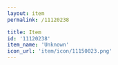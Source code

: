```yaml
---
layout: item
permalink: /11120238

title: Item
id: '11120238'
item_name: 'Unknown'
icon_url: 'item/icon/11150023.png'
---
```

